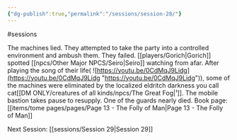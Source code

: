 ```yaml
---
{"dg-publish":true,"permalink":"/sessions/session-28/"}
---
```


#sessions

The machines lied. They attempted to take the party into a controlled environment and ambush them. They failed. [[players/Gorich\|Gorich]] spotted [[npcs/Other Major NPCS/Seiro\|Seiro]] watching from afar. 
After playing the song of their life(
![https://youtu.be/0CdMqJ9Lidg](https://youtu.be/0CdMqJ9Lidg "https://youtu.be/0CdMqJ9Lidg")), some of the machines were eliminated by the localized eldritch darkness you call cat[[DM ONLY/creatures of all kinds/npcs/The Great Fog\|¹]]. The mobile bastion takes pause to resupply. One of the guards nearly died.
Book page: [[items/tome pages/pages/Page 13 - The Folly of Man\|Page 13 - The Folly of Man]]

Next Session: [[sessions/Session 29\|Session 29]]
